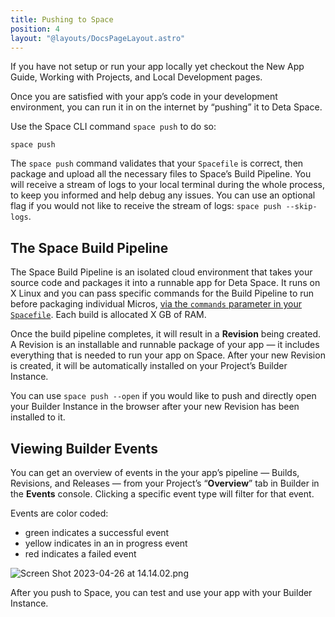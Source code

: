 ```yaml
---
title: Pushing to Space
position: 4
layout: "@layouts/DocsPageLayout.astro"
---
```


If you have not setup or run your app locally yet checkout the New App Guide, Working with Projects, and Local Development pages.

Once you are satisfied with your app’s code in your development environment, you can run it in on the internet by “pushing” it to Deta Space.

Use the Space CLI command `space push` to do so:

```
space push
```

The `space push` command validates that your `Spacefile` is correct, then package and upload all the necessary files to Space’s Build Pipeline. You will receive a stream of logs to your local terminal during the whole process, to keep you informed and help debug any issues. You can use an optional flag if you would not like to receive the stream of logs: `space push --skip-logs`.

## The Space Build Pipeline

The Space Build Pipeline is an isolated cloud environment that takes your source code and packages it into a runnable app for Deta Space. It runs on X Linux and you can pass specific commands for the Build Pipeline to run before packaging individual Micros, [via the `commands` parameter in your `Spacefile`](https://deta.space/docs/en/reference/spacefile#commands). Each build is allocated X GB of RAM.

Once the build pipeline completes, it will result in a **Revision** being created. A Revision is an installable and runnable package of your app — it includes everything that is needed to run your app on Space. After your new Revision is created, it will be automatically installed on your Project’s Builder Instance.

You can use `space push --open` if you would like to push and directly open your Builder Instance in the browser after your new Revision has been installed to it.

## Viewing Builder Events

You can get an overview of events in the your app’s pipeline — Builds, Revisions, and Releases — from your Project’s “**Overview**” tab in Builder in the **Events** console. Clicking a specific event type will filter for that event.

Events are color coded:

- green indicates a successful event
- yellow indicates in an in progress event
- red indicates a failed event

![Screen Shot 2023-04-26 at 14.14.02.png](Pushing%20to%20Space%20695a21c330ad4c6a85494bb71f85e030/Screen_Shot_2023-04-26_at_14.14.02.png)

After you push to Space, you can test and use your app with your Builder Instance.